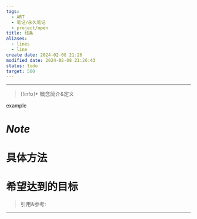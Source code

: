 ```yaml
---
tags:
  - ART
  - 笔记/永久笔记
  - project/open
title: 线条
aliases:
  - lines
  - line
create date: 2024-02-08 21:26
modified date: 2024-02-08 21:26:43
status: todo
target: 500
---
```



---
> [!info]+ 概念简介&定义
> 
example


# ***Note***


# 具体方法


# 希望达到的目标


> 引用&参考:
>[^1]:  


---
